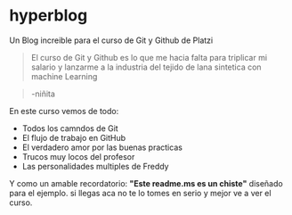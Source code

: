 # hyperblog
Un Blog increible para el curso de Git y Github de Platzi

> El curso de Git y Github es lo que me hacia falta para triplicar mi salario y lanzarme a la industria del tejido de lana sintetica con machine Learning

>-niñita

En este curso vemos de todo:
* Todos los camndos de Git
* El flujo de trabajo en GitHub
* El verdadero amor por las buenas practicas
* Trucos muy locos del profesor
* Las personalidades multiples de Freddy

Y como un amable recordatorio: **"Este readme.ms es un chiste"** diseñado para el ejemplo. si llegas aca no te lo tomes en serio y mejor ve a ver el curso.